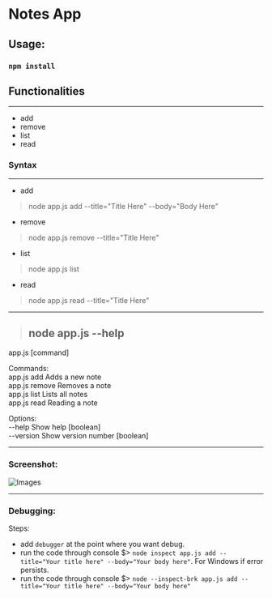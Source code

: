 # Notes App
## Usage:
### `npm install`
## Functionalities
***
* add
* remove
* list
* read

### Syntax
***
* add
> node app.js add --title="Title Here" --body="Body Here"

* remove
> node app.js remove --title="Title Here"
* list
> node app.js list
* read
>node app.js read --title="Title Here"
***
>## node app.js --help
app.js [command]<br>

Commands:<br>
  app.js add     Adds a new note<br>
  app.js remove  Removes a note<br>
  app.js list    Lists all notes<br>
  app.js read    Reading a note

Options:<br>
  --help     Show help                                                [boolean]<br> 
  --version  Show version number                                       [boolean]<br> 
***
### Screenshot:
![Images](https://github.com/samirbsh/Nodejs-Course/blob/master/Notes-App/screenshot/Output1.png)
***
### Debugging:
Steps:<br>
* add `debugger` at the point where you want debug.
* run the code through console $> `node inspect app.js add --title="Your title here" --body="Your body here"`.
For Windows if error persists.
* run the code through console $> `node --inspect-brk app.js add --title="Your title here" --body="Your body here"`